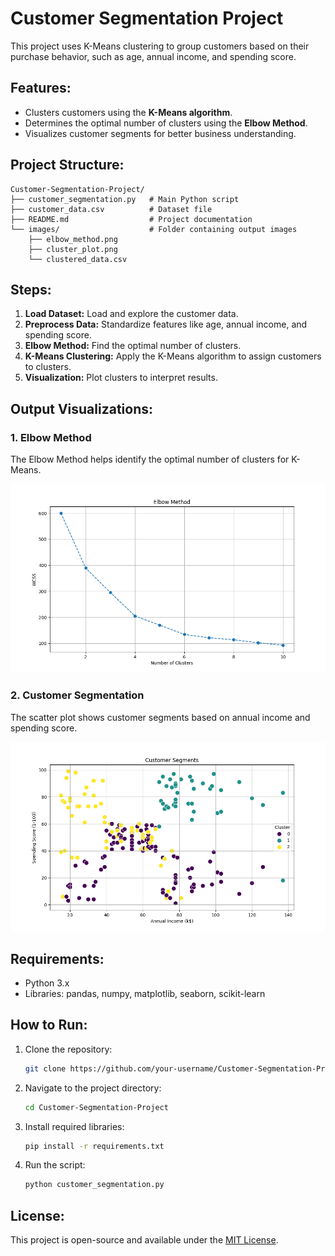 # Customer Segmentation Project

This project uses K-Means clustering to group customers based on their purchase behavior, such as age, annual income, and spending score.

## Features:
- Clusters customers using the **K-Means algorithm**.
- Determines the optimal number of clusters using the **Elbow Method**.
- Visualizes customer segments for better business understanding.

## Project Structure:
```
Customer-Segmentation-Project/
├── customer_segmentation.py   # Main Python script
├── customer_data.csv          # Dataset file
├── README.md                  # Project documentation
└── images/                    # Folder containing output images
    ├── elbow_method.png
    ├── cluster_plot.png
    └── clustered_data.csv
```

## Steps:
1. **Load Dataset:** Load and explore the customer data.
2. **Preprocess Data:** Standardize features like age, annual income, and spending score.
3. **Elbow Method:** Find the optimal number of clusters.
4. **K-Means Clustering:** Apply the K-Means algorithm to assign customers to clusters.
5. **Visualization:** Plot clusters to interpret results.

## Output Visualizations:

### 1. Elbow Method
The Elbow Method helps identify the optimal number of clusters for K-Means.

![Elbow Method](images/elbow_method.png)

### 2. Customer Segmentation
The scatter plot shows customer segments based on annual income and spending score.

![Cluster Plot](images/cluster_plot.png)

## Requirements:
- Python 3.x
- Libraries: pandas, numpy, matplotlib, seaborn, scikit-learn

## How to Run:
1. Clone the repository:
   ```bash
   git clone https://github.com/your-username/Customer-Segmentation-Project.git
   ```
2. Navigate to the project directory:
   ```bash
   cd Customer-Segmentation-Project
   ```
3. Install required libraries:
   ```bash
   pip install -r requirements.txt
   ```
4. Run the script:
   ```bash
   python customer_segmentation.py
   ```

## License:
This project is open-source and available under the [MIT License](LICENSE).
